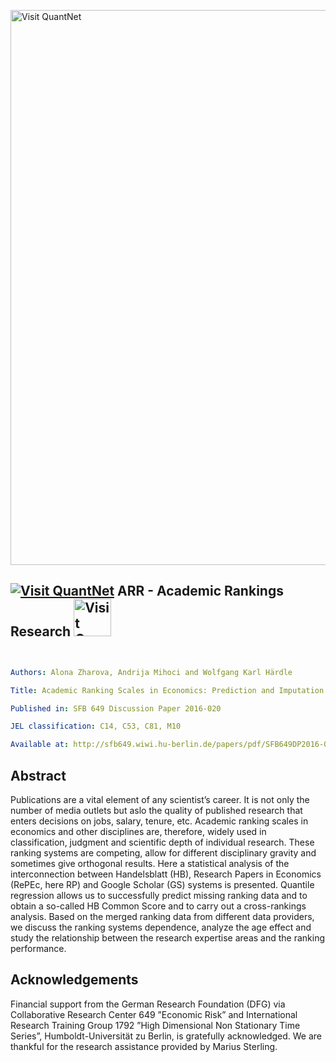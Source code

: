 
[<img src="https://github.com/QuantLet/Styleguide-and-FAQ/blob/master/pictures/banner.png" width="888" alt="Visit QuantNet">](http://quantlet.de/)

## [<img src="https://github.com/QuantLet/Styleguide-and-FAQ/blob/master/pictures/qloqo.png" alt="Visit QuantNet">](http://quantlet.de/) **ARR - Academic Rankings Research** [<img src="https://github.com/QuantLet/Styleguide-and-FAQ/blob/master/pictures/QN2.png" width="60" alt="Visit QuantNet 2.0">](http://quantlet.de/)


```yaml


Authors: Alona Zharova, Andrija Mihoci and Wolfgang Karl Härdle

Title: Academic Ranking Scales in Economics: Prediction and Imputation

Published in: SFB 649 Discussion Paper 2016-020

JEL classification: C14, C53, C81, M10

Available at: http://sfb649.wiwi.hu-berlin.de/papers/pdf/SFB649DP2016-020.pdf

```

## Abstract

Publications are a vital element of any scientist’s career. It is not only the number of media
outlets but aslo the quality of published research that enters decisions on jobs, salary,
tenure, etc. Academic ranking scales in economics and other disciplines are, therefore,
widely used in classification, judgment and scientific depth of individual research. These
ranking systems are competing, allow for different disciplinary gravity and sometimes give
orthogonal results. Here a statistical analysis of the interconnection between Handelsblatt
(HB), Research Papers in Economics (RePEc, here RP) and Google Scholar (GS) systems
is presented. Quantile regression allows us to successfully predict missing ranking data
and to obtain a so-called HB Common Score and to carry out a cross-rankings analysis.
Based on the merged ranking data from different data providers, we discuss the ranking
systems dependence, analyze the age effect and study the relationship between the research
expertise areas and the ranking performance.

## Acknowledgements

Financial support from the German Research Foundation (DFG) via Collaborative Research Center
649 ”Economic Risk” and International Research Training Group 1792 ”High Dimensional Non Stationary
Time Series”, Humboldt-Universität zu Berlin, is gratefully acknowledged. We are thankful for the
research assistance provided by Marius Sterling.
